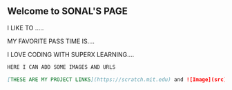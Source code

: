 ## Welcome to SONAL'S PAGE

I LIKE TO .....

MY FAVORITE PASS TIME IS....

I LOVE CODING WITH SUPERX LEARNING....

```markdown
HERE I CAN ADD SOME IMAGES AND URLS

[THESE ARE MY PROJECT LINKS](https://scratch.mit.edu) and ![Image](src)
```


